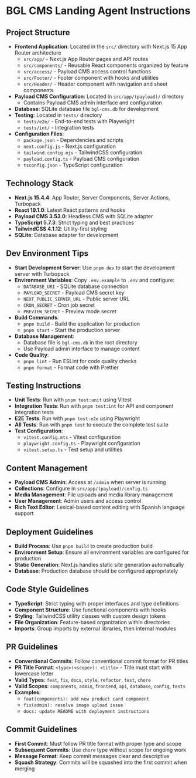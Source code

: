 # BGL CMS Landing Agent Instructions

## Project Structure

- **Frontend Application**: Located in the `src/` directory with Next.js 15 App Router architecture
  - `src/app/` - Next.js App Router pages and API routes
  - `src/components/` - Reusable React components organized by feature
  - `src/access/` - Payload CMS access control functions
  - `src/Footer/` - Footer component with hooks and utilities
  - `src/Header/` - Header component with navigation and sheet components
- **Payload CMS Configuration**: Located in `src/app/(payload)/` directory
  - Contains Payload CMS admin interface and configuration
- **Database**: SQLite database file `bgl-cms.db` for development
- **Testing**: Located in `tests/` directory
  - `tests/e2e/` - End-to-end tests with Playwright
  - `tests/int/` - Integration tests
- **Configuration Files**:
  - `package.json` - Dependencies and scripts
  - `next.config.js` - Next.js configuration
  - `tailwind.config.mjs` - TailwindCSS configuration
  - `payload.config.ts` - Payload CMS configuration
  - `tsconfig.json` - TypeScript configuration

## Technology Stack

- **Next.js 15.4.4**: App Router, Server Components, Server Actions, Turbopack
- **React 19.1.0**: Latest React patterns and hooks
- **Payload CMS 3.53.0**: Headless CMS with SQLite adapter
- **TypeScript 5.7.3**: Strict typing and best practices
- **TailwindCSS 4.1.12**: Utility-first styling
- **SQLite**: Database adapter for development

## Dev Environment Tips

- **Start Development Server**: Use `pnpm dev` to start the development server with Turbopack
- **Environment Variables**: Copy `.env.example` to `.env` and configure:
  - `DATABASE_URI` - SQLite database connection
  - `PAYLOAD_SECRET` - Payload CMS secret key
  - `NEXT_PUBLIC_SERVER_URL` - Public server URL
  - `CRON_SECRET` - Cron job secret
  - `PREVIEW_SECRET` - Preview mode secret
- **Build Commands**:
  - `pnpm build` - Build the application for production
  - `pnpm start` - Start the production server
- **Database Management**:
  - Database file is `bgl-cms.db` in the root directory
  - Use Payload admin interface to manage content
- **Code Quality**:
  - `pnpm lint` - Run ESLint for code quality checks
  - `pnpm format` - Format code with Prettier

## Testing Instructions

- **Unit Tests**: Run with `pnpm test:unit` using Vitest
- **Integration Tests**: Run with `pnpm test:int` for API and component integration tests
- **E2E Tests**: Run with `pnpm test:e2e` using Playwright
- **All Tests**: Run with `pnpm test` to execute the complete test suite
- **Test Configuration**:
  - `vitest.config.mts` - Vitest configuration
  - `playwright.config.ts` - Playwright configuration
  - `vitest.setup.ts` - Test setup and utilities

## Content Management

- **Payload CMS Admin**: Access at `/admin` when server is running
- **Collections**: Configure in `src/app/(payload)/config.ts`
- **Media Management**: File uploads and media library management
- **User Management**: Admin users and access control
- **Rich Text Editor**: Lexical-based content editing with Spanish language support

## Deployment Guidelines

- **Build Process**: Use `pnpm build` to create production build
- **Environment Setup**: Ensure all environment variables are configured for production
- **Static Generation**: Next.js handles static site generation automatically
- **Database**: Production database should be configured appropriately

## Code Style Guidelines

- **TypeScript**: Strict typing with proper interfaces and type definitions
- **Component Structure**: Use functional components with hooks
- **Styling**: TailwindCSS utility classes with custom design tokens
- **File Organization**: Feature-based organization within directories
- **Imports**: Group imports by external libraries, then internal modules

## PR Guidelines

- **Conventional Commits**: Follow conventional commit format for PR titles
- **PR Title Format**: `<type>(<scope>): <title>` - Title must start with lowercase letter
- **Valid Types**: `feat`, `fix`, `docs`, `style`, `refactor`, `test`, `chore`
- **Valid Scopes**: `components`, `admin`, `frontend`, `api`, `database`, `config`, `tests`
- **Examples**:
  - `feat(components): add new product card component`
  - `fix(admin): resolve image upload issue`
  - `docs: update README with deployment instructions`

## Commit Guidelines

- **First Commit**: Must follow PR title format with proper type and scope
- **Subsequent Commits**: Use `chore` type without scope for ongoing work
- **Message Format**: Keep commit messages clear and descriptive
- **Squash Strategy**: Commits will be squashed into the first commit when merging
